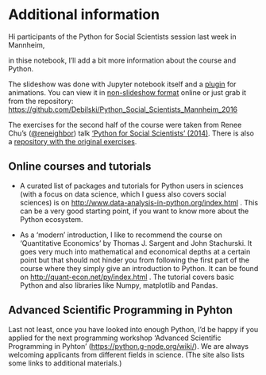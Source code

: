 
# Additional information

Hi participants of the Python for Social Scientists session last week in Mannheim,

in thise notebook, I’ll add a bit more information about the course and Python.

The slideshow was done with Jupyter notebook itself and a [plugin](https://github.com/damianavila/RISE) for animations. You can view it in [non-slideshow format](https://github.com/Debilski/Python_Social_Scientists_Mannheim_2016/blob/master/Introduction-to-Python.ipynb) online or just grab it from the repository: https://github.com/Debilski/Python_Social_Scientists_Mannheim_2016



The exercises for the second half of the course were taken from Renee Chu’s ([@reneighbor](https://twitter.com/reneighbor)) talk [‘Python for Social Scientists’ (2014)](https://www.youtube.com/watch?v=5tk0Jv95FsQ). There is also a [repository with the original exercises](https://github.com/reneighbor/python-for-social-scientists).



## Online courses and tutorials

* A curated list of packages and tutorials for Python users in sciences (with a focus on data science, which I guess also covers social sciences) is on http://www.data-analysis-in-python.org/index.html . This can be a very good starting point, if you want to know more about the Python ecosystem.

* As a ‘modern’ introduction, I like to recommend the course on ‘Quantitative Economics’ by Thomas J. Sargent and John Stachurski. It goes very much into mathematical and economical depths at a certain point but that should not hinder you from following the first part of the course where they simply give an introduction to Python. It can be found on http://quant-econ.net/py/index.html . The tutorial covers basic Python and also libraries like Numpy, matplotlib and Pandas.



## Advanced Scientific Programming in Pyhton

Last not least, once you have looked into enough Python, I’d be happy if you applied for the next programming workshop ‘Advanced Scientific Programming in Pyhton’ (https://python.g-node.org/wiki/). We are always welcoming applicants from different fields in science. (The site also lists some links to additional materials.)


```python

```

